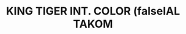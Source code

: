 ---
layout: product
title: "KING TIGER INT. COLOR (falseIAL TAKOM"
price: "1800" 
desc: "Set boja"
img_path: "/assets/img/A.MIG-7165.webp"
brand: "AMMO"
available: false
special_offer: false
new: false
soon: false
cat: "020000"
subcat: "020100"
subsubcat: "020102"
sifra: "A.MIG-7165"
popular: false
spec: false
---